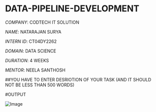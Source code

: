 # DATA-PIPELINE-DEVELOPMENT

*COMPANY*: CODTECH IT SOLUTION

*NAME*: NATARAJAN SURYA

*INTERN ID*: CT04DY2262

*DOMAIN*: DATA SCIENCE

*DURATION*: 4 WEEKS

*MENTOR*: NEELA SANTHOSH

##YOU HAVE TO ENTER DESRIOTION OF YOUR TASK (AND IT SHOULD NOT BE LESS THAN 500 WORDS)

#OUTPUT

![Image](https://github.com/user-attachments/assets/b30c0c67-39de-4580-830d-59c9e354c483)
